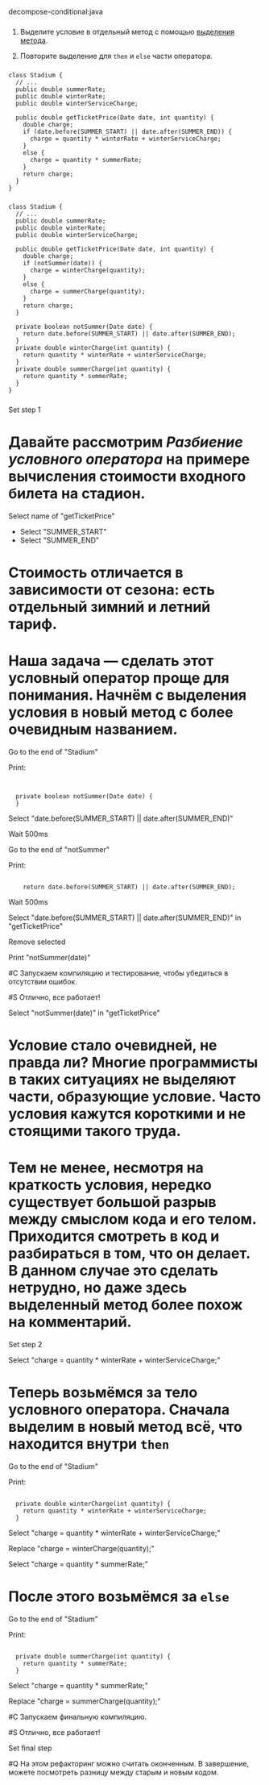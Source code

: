 decompose-conditional:java

###

1. Выделите условие в отдельный метод с помощью <a href="/extract-method">выделения метода</a>.

2. Повторите выделение для <code>then</code> и <code>else</code> части оператора.



###

```
class Stadium {
  // ...
  public double summerRate;
  public double winterRate;
  public double winterServiceCharge;

  public double getTicketPrice(Date date, int quantity) {
    double charge;
    if (date.before(SUMMER_START) || date.after(SUMMER_END)) {
      charge = quantity * winterRate + winterServiceCharge;
    }
    else {
      charge = quantity * summerRate;
    }
    return charge;
  }
}
```

###

```
class Stadium {
  // ...
  public double summerRate;
  public double winterRate;
  public double winterServiceCharge;

  public double getTicketPrice(Date date, int quantity) {
    double charge;
    if (notSummer(date)) {
      charge = winterCharge(quantity);
    }
    else {
      charge = summerCharge(quantity);
    }
    return charge;
  }

  private boolean notSummer(Date date) {
    return date.before(SUMMER_START) || date.after(SUMMER_END);
  }
  private double winterCharge(int quantity) {
    return quantity * winterRate + winterServiceCharge;
  }
  private double summerCharge(int quantity) {
    return quantity * summerRate;
  }
}
```

###

Set step 1

# Давайте рассмотрим <i>Разбиение условного оператора</i> на примере вычисления стоимости входного билета на стадион.

Select name of "getTicketPrice"
+ Select "SUMMER_START"
+ Select "SUMMER_END"

# Стоимость отличается в зависимости от сезона: есть отдельный зимний и летний тариф.

# Наша задача — сделать этот условный оператор проще для понимания. Начнём с выделения условия в новый метод с более очевидным названием.

Go to the end of "Stadium"

Print:
```


  private boolean notSummer(Date date) {
  }
```

Select "date.before(SUMMER_START) || date.after(SUMMER_END)"

Wait 500ms

Go to the end of "notSummer"

Print:
```

    return date.before(SUMMER_START) || date.after(SUMMER_END);
```

Wait 500ms

Select "date.before(SUMMER_START) || date.after(SUMMER_END)" in "getTicketPrice"

Remove selected

Print "notSummer(date)"


#C Запускаем компиляцию и тестирование, чтобы убедиться в отсутствии ошибок.

#S Отлично, все работает!

Select "notSummer(date)" in "getTicketPrice"

# Условие стало очевидней, не правда ли? Многие программисты в таких ситуациях не выделяют части, образующие условие. Часто условия кажутся короткими и не стоящими такого труда.

# Тем не менее, несмотря на краткость условия, нередко существует большой разрыв между смыслом кода и его телом. Приходится смотреть в код и разбираться в том, что он делает. В данном случае это сделать нетрудно, но даже здесь выделенный метод более похож на комментарий.

Set step 2

Select "charge = quantity * winterRate + winterServiceCharge;"

# Теперь возьмёмся за тело условного оператора. Сначала выделим в новый метод всё, что находится внутри <code>then</code>

Go to the end of "Stadium"

Print:
```

  private double winterCharge(int quantity) {
    return quantity * winterRate + winterServiceCharge;
  }
```

Select "charge = quantity * winterRate + winterServiceCharge;"

Replace "charge = winterCharge(quantity);"


Select "charge = quantity * summerRate;"

# После этого возьмёмся за <code>else</code>


Go to the end of "Stadium"

Print:
```

  private double summerCharge(int quantity) {
    return quantity * summerRate;
  }
```

Select "charge = quantity * summerRate;"

Replace "charge = summerCharge(quantity);"

#C Запускаем финальную компиляцию.

#S Отлично, все работает!

Set final step

#Q На этом рефакторинг можно считать оконченным. В завершение, можете посмотреть разницу между старым и новым кодом.